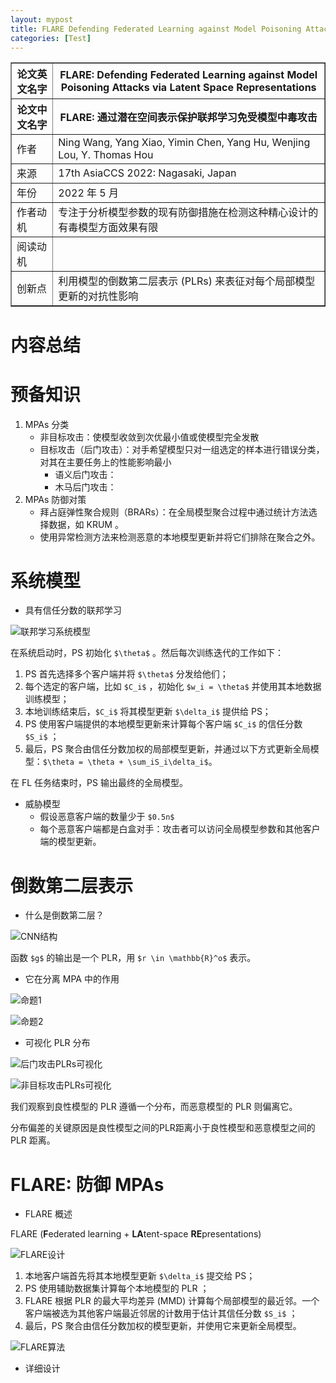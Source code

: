 ```yaml
---
layout: mypost
title: FLARE Defending Federated Learning against Model Poisoning Attacks via Latent Space Representations
categories: [Test]
---
```


<table border="1">
    <tr>
        <th>论文英文名字</th>
        <th>FLARE: Defending Federated Learning against Model Poisoning Attacks via Latent Space Representations</th>
    </tr>
    <tr>
        <th>论文中文名字</th>
        <th>FLARE: 通过潜在空间表示保护联邦学习免受模型中毒攻击</th>
    </tr>
    <tr>
        <td>作者</td>
        <td>Ning Wang, Yang Xiao, Yimin Chen, Yang Hu, Wenjing Lou, Y. Thomas Hou</td>
    </tr>
    <tr>
        <td>来源</td>
        <td>17th AsiaCCS 2022: Nagasaki, Japan</td>
    </tr>
    <tr>
        <td>年份</td>
        <td>2022 年 5 月</td>
    </tr>
    <tr>
        <td>作者动机</td>
        <td>专注于分析模型参数的现有防御措施在检测这种精心设计的有毒模型方面效果有限</td>
    </tr>
    <tr>
        <td>阅读动机</td>
        <td></td>
    </tr>
    <tr>
        <td>创新点</td>
        <td>利用模型的倒数第二层表示 (PLRs) 来表征对每个局部模型更新的对抗性影响</td>
    </tr>
</table>

# 内容总结  

# 预备知识

1. MPAs 分类
   + 非目标攻击：使模型收敛到次优最小值或使模型完全发散
   + 目标攻击（后门攻击）：对手希望模型只对一组选定的样本进行错误分类，对其在主要任务上的性能影响最小
     + 语义后门攻击：
     + 木马后门攻击：
2. MPAs 防御对策
   + 拜占庭弹性聚合规则（BRARs）：在全局模型聚合过程中通过统计方法选择数据，如 KRUM 。
   + 使用异常检测方法来检测恶意的本地模型更新并将它们排除在聚合之外。

# 系统模型

+ 具有信任分数的联邦学习

![联邦学习系统模型](联邦学习系统模型.png)

在系统启动时，PS 初始化 `$\theta$` 。然后每次训练迭代的工作如下：

1. PS 首先选择多个客户端并将 `$\theta$` 分发给他们；
2. 每个选定的客户端，比如 `$C_i$` ，初始化  `$w_i = \theta$` 并使用其本地数据训练模型；
3. 本地训练结束后，`$C_i$` 将其模型更新 `$\delta_i$` 提供给 PS；  
4. PS 使用客户端提供的本地模型更新来计算每个客户端 `$C_i$` 的信任分数 `$S_i$` ；
5. 最后，PS 聚合由信任分数加权的局部模型更新，并通过以下方式更新全局模型：`$\theta = \theta + \sum_iS_i\delta_i$`。

在 FL 任务结束时，PS 输出最终的全局模型。

+ 威胁模型
  + 假设恶意客户端的数量少于 `$0.5n$`
  + 每个恶意客户端都是白盒对手：攻击者可以访问全局模型参数和其他客户端的模型更新。

# 倒数第二层表示

+ 什么是倒数第二层？

![CNN结构](CNN结构.png)

函数 `$g$` 的输出是一个 PLR，用 `$r \in \mathbb{R}^o$` 表示。

+ 它在分离 MPA 中的作用

![命题1](命题1.png)

![命题2](命题2.png)

+ 可视化 PLR 分布

![后门攻击PLRs可视化](后门攻击PLRs可视化.png)

![非目标攻击PLRs可视化](非目标攻击PLRs可视化.png)

我们观察到良性模型的 PLR 遵循一个分布，而恶意模型的 PLR 则偏离它。

分布偏差的关键原因是良性模型之间的PLR距离小于良性模型和恶意模型之间的 PLR 距离。

# FLARE: 防御 MPAs

+ FLARE 概述

FLARE (**F**ederated learning + **LA**tent-space **RE**presentations)

![FLARE设计](FLARE设计.png)

1. 本地客户端首先将其本地模型更新 `$\delta_i$` 提交给 PS；  
2. PS 使用辅助数据集计算每个本地模型的 PLR ；
3. FLARE 根据 PLR 的最大平均差异 (MMD) 计算每个局部模型的最近邻。一个客户端被选为其他客户端最近邻居的计数用于估计其信任分数 `$S_i$` ；
4. 最后，PS 聚合由信任分数加权的模型更新，并使用它来更新全局模型。

![FLARE算法](FLARE算法.png)

+ 详细设计




